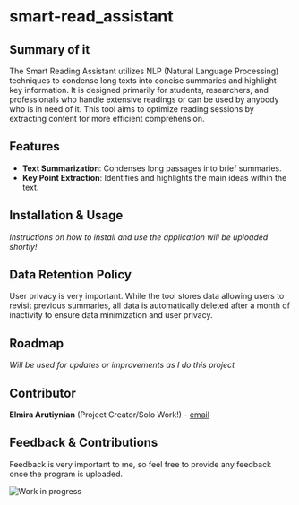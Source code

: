 # smart-read_assistant
## Summary of it
The Smart Reading Assistant utilizes NLP (Natural Language Processing) techniques to condense long texts into concise summaries and highlight key information. It is designed primarily for students, researchers, and professionals who handle extensive readings or can be used by anybody who is in need of it. This tool aims to optimize reading sessions by extracting content for more efficient comprehension.

## Features
- **Text Summarization**: Condenses long passages into brief summaries.
- **Key Point Extraction**: Identifies and highlights the main ideas within the text.

## Installation & Usage
*Instructions on how to install and use the application will be uploaded shortly!*

## Data Retention Policy
User privacy is very important. While the tool stores data allowing users to revisit previous summaries, all data is automatically deleted after a month of inactivity to ensure data minimization and user privacy.

## Roadmap
*Will be used for updates or improvements as I do this project*

## Contributor
**Elmira Arutiynian** (Project Creator/Solo Work!) - [email](mailto:elliejade316@gmail.com)

## Feedback & Contributions
Feedback is very important to me, so feel free to provide any feedback once the program is uploaded. 


![Work in progress](https://media.giphy.com/media/NMMj3u6gbrDdCTvUy0/giphy.gif)
